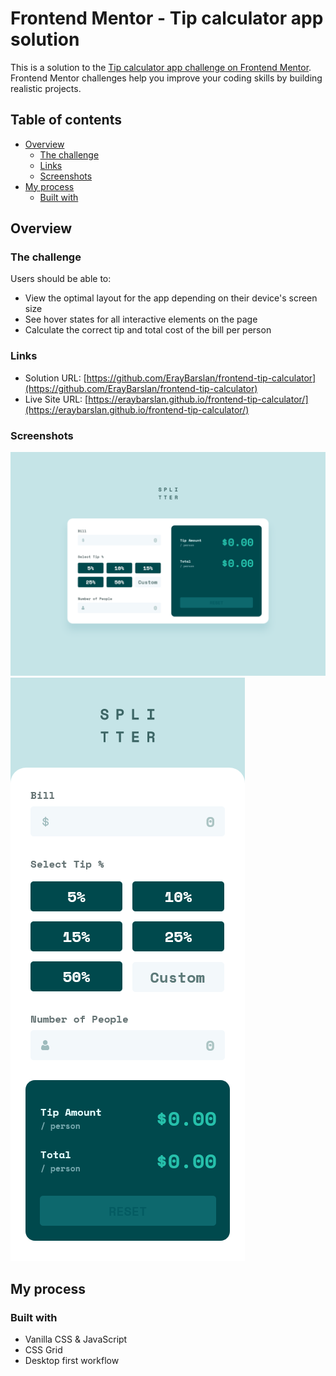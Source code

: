 # Frontend Mentor - Tip calculator app solution

This is a solution to the [Tip calculator app challenge on Frontend Mentor](https://www.frontendmentor.io/challenges/tip-calculator-app-ugJNGbJUX). Frontend Mentor challenges help you improve your coding skills by building realistic projects.

## Table of contents

- [Overview](#overview)
  - [The challenge](#the-challenge)
  - [Links](#links)
  - [Screenshots](#screenshots)
- [My process](#my-process)
  - [Built with](#built-with)

## Overview

### The challenge

Users should be able to:

- View the optimal layout for the app depending on their device's screen size
- See hover states for all interactive elements on the page
- Calculate the correct tip and total cost of the bill per person

### Links

- Solution URL: [https://github.com/ErayBarslan/frontend-tip-calculator](https://github.com/ErayBarslan/frontend-tip-calculator)
- Live Site URL: [https://eraybarslan.github.io/frontend-tip-calculator/](https://eraybarslan.github.io/frontend-tip-calculator/)

### Screenshots

![desktop_solution](/screenshots/tip-calculator-desktop.png)
![mobile_solution](/screenshots/tip-calculator-mobile.png)

## My process

### Built with

- Vanilla CSS & JavaScript
- CSS Grid
- Desktop first workflow